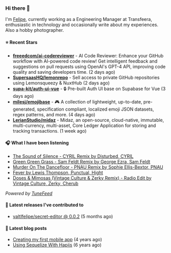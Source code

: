 ### Hi there 👋

I'm [Felipe](https://felipevm.com), currently working as a Engineering Manager at Transfeera, enthusiastic in technology and occasionally write about my experiences. Also a hobby photographer.

#### ⭐ Recent Stars
- **[freeedcom/ai-codereviewer](https://github.com/freeedcom/ai-codereviewer)** - AI Code Reviewer: Enhance your GitHub workflow with AI-powered code review! Get intelligent feedback and suggestions on pull requests using OpenAI&#39;s GPT-4 API, improving code quality and saving developers time. (2 days ago)
- **[SupersaasHQ/lemonrepo](https://github.com/SupersaasHQ/lemonrepo)** - Sell access to private GitHub repositories using Lemonsqueezy &amp; NuxtHub (2 days ago)
- **[supa-kit/auth-ui-vue](https://github.com/supa-kit/auth-ui-vue)** - 🔒 Pre-built Auth UI base on Supabase for Vue (3 days ago)
- **[milesj/emojibase](https://github.com/milesj/emojibase)** - 🎮 A collection of lightweight, up-to-date, pre-generated, specification compliant, localized emoji JSON datasets, regex patterns, and more. (4 days ago)
- **[LerianStudio/midaz](https://github.com/LerianStudio/midaz)** - Midaz, an open-source, cloud-native, immutable, multi-currency, multi-asset, Core Ledger Application for storing and tracking transactions.  (1 week ago)

#### 🎧 What I have been listening
- [The Sound of Silence - CYRIL Remix by Disturbed, CYRIL](https://open.spotify.com/track/1LY3GhF0zxIVgbYEQjCbUO)
- [Green Green Grass - Sam Feldt Remix by George Ezra, Sam Feldt](https://open.spotify.com/track/0nmHVEKnBniX3DOmMwCOZi)
- [Murder On The Dancefloor - PNAU Remix by Sophie Ellis-Bextor, PNAU](https://open.spotify.com/track/2Rhh3ZhukJfTKoBVzIYTaf)
- [Fever by Lewis Thompson, Punctual, Hight](https://open.spotify.com/track/3D3fw7H4zK3S6prSBncAkt)
- [Doses &amp; Mimosas (Vintage Culture &amp; Zerky Remix) - Radio Edit by Vintage Culture, Zerky, Cherub](https://open.spotify.com/track/3yZsBXwiQkqLjnWYip17Uu)

_Powered by [TuneFeed](https://tunefeed.app?ref=valtlfelipe-gh-profile)_ 

#### 🚀 Latest releases I've contributed to


- [valtlfelipe/secret-editor @ 0.0.2](https://github.com/valtlfelipe/secret-editor/releases/tag/0.0.2) (5 months ago)

#### 📄 Latest blog posts
- [Creating my first mobile app](https://felipevm.com/posts/creating-my-first-mobile-app/) (4 years ago)
- [Using Sequelize With Hapijs](https://felipevm.com/posts/using-sequelize-with-hapijs/) (6 years ago)

